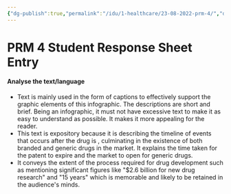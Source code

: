 ```yaml
---
{"dg-publish":true,"permalink":"/idu/1-healthcare/23-08-2022-prm-4/","dgHomeLink":true,"dgPassFrontmatter":false,"dgShowLocalGraph":true}
---
```


# PRM 4 Student Response Sheet Entry
#### Analyse the text/language
- Text is mainly used in the form of captions to effectively support the graphic elements of this infographic. The descriptions are short and brief. Being an infographic, it must not have excessive text to make it as easy to understand as possible. It makes it more appealing for the reader.
- This text is expository because it is describing the timeline of events that occurs after the drug is , culminating in the existence of both branded and generic drugs in the market. It explains the time taken for the patent to expire and the market to open for generic drugs.
- It conveys the extent of the process required for drug development such as mentioning significant figures like "$2.6 billion for new drug research" and "15 years" which is memorable and likely to be retained in the audience's minds.
 

